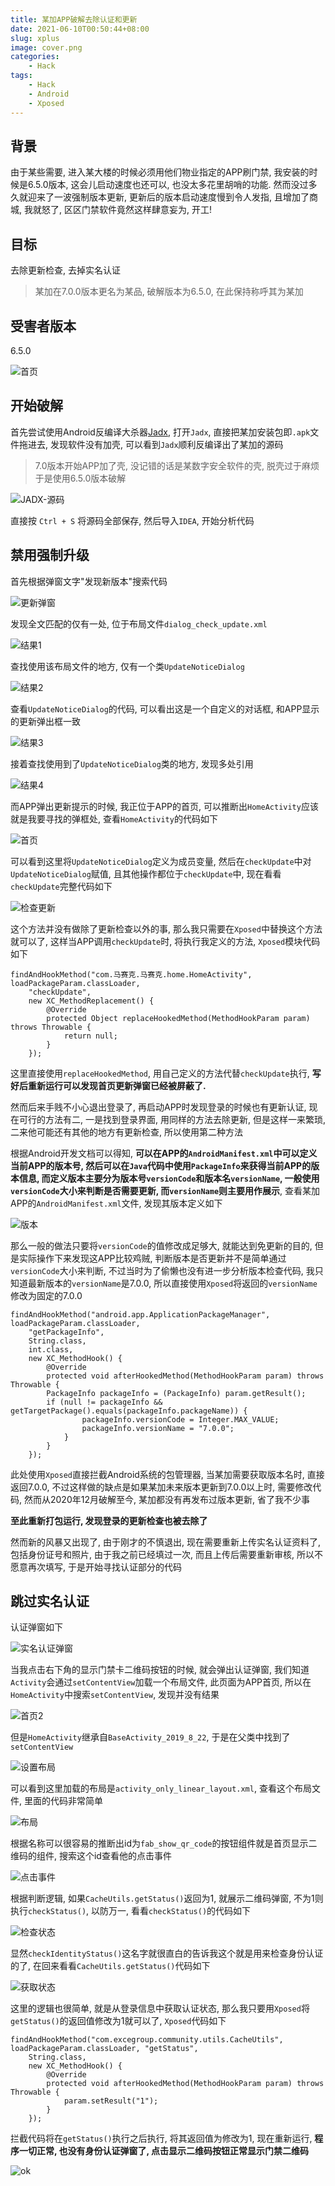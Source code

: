 ```yaml
---
title: 某加APP破解去除认证和更新
date: 2021-06-10T00:50:44+08:00
slug: xplus
image: cover.png
categories:
    - Hack
tags:
    - Hack
    - Android
    - Xposed
---
```


## 背景

由于某些需要, 进入某大楼的时候必须用他们物业指定的APP刷门禁, 我安装的时候是6.5.0版本, 这会儿启动速度也还可以, 也没太多花里胡哨的功能. 然而没过多久就迎来了一波强制版本更新, 更新后的版本启动速度慢到令人发指, 且增加了商城, 我就怒了, 区区门禁软件竟然这样肆意妄为, 开工!

## 目标

去除更新检查, 去掉实名认证

> 某加在7.0.0版本更名为某品, 破解版本为6.5.0, 在此保持称呼其为某加

## 受害者版本

6.5.0

![首页](1.jpg)

## 开始破解

首先尝试使用Android反编译大杀器[Jadx](https://github.com/skylot/jadx), 打开`Jadx`, 直接把某加安装包即`.apk`文件拖进去, 发现软件没有加壳, 可以看到`Jadx`顺利反编译出了某加的源码

> 7.0版本开始APP加了壳, 没记错的话是某数字安全软件的壳, 脱壳过于麻烦于是使用6.5.0版本破解

![JADX-源码](2.jpg)

直接按 `Ctrl + S` 将源码全部保存, 然后导入`IDEA`, 开始分析代码

## 禁用强制升级

首先根据弹窗文字"发现新版本"搜索代码

![更新弹窗](3.jpg)

发现全文匹配的仅有一处, 位于布局文件`dialog_check_update.xml`

![结果1](4.jpg)

查找使用该布局文件的地方, 仅有一个类`UpdateNoticeDialog`

![结果2](5.jpg)

查看`UpdateNoticeDialog`的代码, 可以看出这是一个自定义的对话框, 和APP显示的更新弹出框一致

![结果3](6.jpg)

接着查找使用到了`UpdateNoticeDialog`类的地方, 发现多处引用

![结果4](7.jpg)

而APP弹出更新提示的时候, 我正位于APP的首页, 可以推断出`HomeActivity`应该就是我要寻找的弹框处, 查看`HomeActivity`的代码如下

![首页](8.jpg)

可以看到这里将`UpdateNoticeDialog`定义为成员变量, 然后在`checkUpdate`中对`UpdateNoticeDialog`赋值, 且其他操作都位于`checkUpdate`中, 现在看看`checkUpdate`完整代码如下

![检查更新](9.jpg)

这个方法并没有做除了更新检查以外的事, 那么我只需要在`Xposed`中替换这个方法就可以了, 这样当APP调用`checkUpdate`时, 将执行我定义的方法, `Xposed`模块代码如下

```
findAndHookMethod("com.马赛克.马赛克.home.HomeActivity", loadPackageParam.classLoader,
    "checkUpdate",
    new XC_MethodReplacement() {
        @Override
        protected Object replaceHookedMethod(MethodHookParam param) throws Throwable {
            return null;
        }
    });
```

这里直接使用`replaceHookedMethod`, 用自己定义的方法代替`checkUpdate`执行, **写好后重新运行可以发现首页更新弹窗已经被屏蔽了.**

然而后来手贱不小心退出登录了, 再启动APP时发现登录的时候也有更新认证, 现在可行的方法有二, 一是找到登录界面, 用同样的方法去除更新, 但是这样一来繁琐, 二来他可能还有其他的地方有更新检查, 所以使用第二种方法

根据Android开发文档可以得知, **可以在APP的`AndroidManifest.xml`中可以定义当前APP的版本号, 然后可以在`Java`代码中使用`PackageInfo`来获得当前APP的版本信息, 而定义版本主要分为版本号`versionCode`和版本名`versionName`, 一般使用`versionCode`大小来判断是否需要更新, 而`versionName`则主要用作展示**, 查看某加APP的`AndroidManifest.xml`文件, 发现其版本定义如下

![版本](10.jpg)

那么一般的做法只要将`versionCode`的值修改成足够大, 就能达到免更新的目的, 但是实际操作下来发现这APP比较鸡贼, 判断版本是否更新并不是简单通过`versionCode`大小来判断, 不过当时为了偷懒也没有进一步分析版本检查代码, 我只知道最新版本的`versionName`是7.0.0, 所以直接使用`Xposed`将返回的`versionName`修改为固定的7.0.0

```
findAndHookMethod("android.app.ApplicationPackageManager", loadPackageParam.classLoader,
    "getPackageInfo",
    String.class,
    int.class,
    new XC_MethodHook() {
        @Override
        protected void afterHookedMethod(MethodHookParam param) throws Throwable {
        PackageInfo packageInfo = (PackageInfo) param.getResult();
        if (null != packageInfo && getTargetPackage().equals(packageInfo.packageName)) {
                packageInfo.versionCode = Integer.MAX_VALUE;
                packageInfo.versionName = "7.0.0";
            }
        }
    });
```
此处使用`Xposed`直接拦截Android系统的包管理器, 当某加需要获取版本名时, 直接返回7.0.0, 不过这样做的缺点是如果某加未来版本更新到7.0.0以上时, 需要修改代码, 然而从2020年12月破解至今, 某加都没有再发布过版本更新, 省了我不少事

**至此重新打包运行, 发现登录的更新检查也被去除了**

然而新的风暴又出现了, 由于刚才的不慎退出, 现在需要重新上传实名认证资料了, 包括身份证号和照片, 由于我之前已经填过一次, 而且上传后需要重新审核, 所以不愿意再次填写, 于是开始寻找认证部分的代码

## 跳过实名认证

认证弹窗如下

![实名认证弹窗](11.jpg)

当我点击右下角的显示门禁卡二维码按钮的时候, 就会弹出认证弹窗, 我们知道`Activity`会通过`setContentView`加载一个布局文件, 此页面为APP首页, 所以在`HomeActivity`中搜索`setContentView`, 发现并没有结果

![首页2](12.jpg)

但是`HomeActivity`继承自`BaseActivity_2019_8_22`, 于是在父类中找到了`setContentView`

![设置布局](13.jpg)

可以看到这里加载的布局是`activity_only_linear_layout.xml`, 查看这个布局文件, 里面的代码非常简单

![布局](14.jpg)

根据名称可以很容易的推断出id为`fab_show_qr_code`的按钮组件就是首页显示二维码的组件, 搜索这个id查看他的点击事件

![点击事件](15.jpg)

根据判断逻辑, 如果`CacheUtils.getStatus()`返回为1, 就展示二维码弹窗, 不为1则执行`checkStatus()`, 以防万一, 看看`checkStatus()`的代码如下

![检查状态](16.jpg)

显然`checkIdentityStatus()`这名字就很直白的告诉我这个就是用来检查身份认证的了, 在回来看看`CacheUtils.getStatus()`代码如下

![获取状态](17.jpg)

这里的逻辑也很简单, 就是从登录信息中获取认证状态, 那么我只要用`Xposed`将`getStatus()`的返回值修改为1就可以了, `Xposed`代码如下

```
findAndHookMethod("com.excegroup.community.utils.CacheUtils", loadPackageParam.classLoader, "getStatus",
    String.class,
    new XC_MethodHook() {
        @Override
        protected void afterHookedMethod(MethodHookParam param) throws Throwable {
            param.setResult("1");
        }
    });
```

拦截代码将在`getStatus()`执行之后执行, 将其返回值为修改为1, 现在重新运行, **程序一切正常, 也没有身份认证弹窗了, 点击显示二维码按钮正常显示门禁二维码**

![ok](18.jpg)